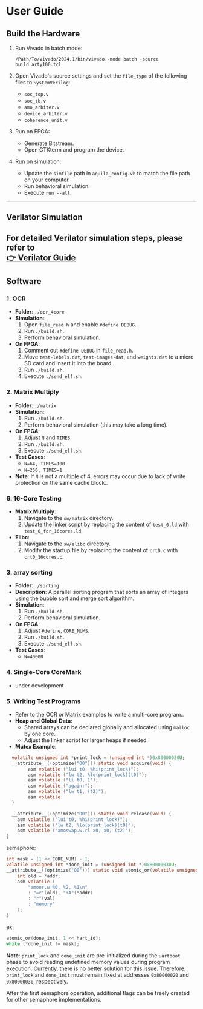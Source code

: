 # User Guide

## Build the Hardware

1. Run Vivado in batch mode:
    ```
    /Path/To/Vivado/2024.1/bin/vivado -mode batch -source build_arty100.tcl
    ```
2. Open Vivado's source settings and set the `file_type` of the following files to `SystemVerilog`:
    - `soc_top.v`
    - `soc_tb.v`
    - `amo_arbiter.v`
    - `device_arbiter.v`
    - `coherence_unit.v`

3. Run on FPGA:
    - Generate Bitstream.
    - Open GTKterm and program the device.

4. Run on simulation:
    - Update the `simfile` path in `aquila_config.vh` to match the file path on your computer.
    - Run behavioral simulation.
    - Execute `run --all`.

---
## Verilator Simulation

For detailed Verilator simulation steps, please refer to  
[👉 Verilator Guide](verilator_guide.md)
---

## Software

### 1. OCR
- **Folder**: `./ocr_4core`
- **Simulation**:
  1. Open `file_read.h` and enable `#define DEBUG`.
  2. Run `./build.sh`.
  3. Perform behavioral simulation.
- **On FPGA**:
  1. Comment out `#define DEBUG` in `file_read.h`.
  2. Move `test-lebels.dat`, `test-images-dat`, and `weights.dat` to a micro SD card and insert it into the board.
  3. Run `./build.sh`.
  4. Execute `./send_elf.sh`.

### 2. Matrix Multiply
- **Folder**: `./matrix`
- **Simulation**:
  1. Run `./build.sh`.
  2. Perform behavioral simulation (this may take a long time).
- **On FPGA**:
  1. Adjust `N` and `TIMES`.
  2. Run `./build.sh`.
  3. Execute `./send_elf.sh`.
- **Test Cases**:
  - `N=64, TIMES=100`
  - `N=256, TIMES=1`
- **Note**: If `N` is not a multiple of 4, errors may occur due to lack of write protection on the same cache block..
### 6. 16-Core Testing
- **Matrix Multiply**:
  1. Navigate to the `sw/matrix` directory.
  2. Update the linker script by replacing the content of `test_0.ld` with `test_0_for_16cores.ld`.
- **Elibc**:
  1. Navigate to the `sw/elibc` directory.
  2. Modify the startup file by replacing the content of `crt0.c` with `crt0_16cores.c`.

### 3. array sorting
- **Folder**: `./sorting`
- **Description**: A parallel sorting program that sorts an array of integers using the bubble sort and merge sort algorithm.
- **Simulation**:
  1. Run `./build.sh`.
  2. Perform behavioral simulation.
- **On FPGA**:
  1. Adjust `#define`, `CORE_NUMS`.
  2. Run `./build.sh`.
  3. Execute `./send_elf.sh`.
- **Test Cases**:
  - `N=40000`

### 4. Single-Core CoreMark
- under development

### 5. Writing Test Programs
- Refer to the OCR or Matrix examples to write a multi-core program..
- **Heap and Global Data**:
  - Shared arrays can be declared globally and allocated using `malloc` by one core.
  - Adjust the linker script for larger heaps if needed.
- **Mutex Example**:
```c
  volatile unsigned int *print_lock = (unsigned int *)0x80000020U;
  __attribute__((optimize("O0"))) static void acquire(void) {
        asm volatile ("lui t0, %hi(print_lock)");
        asm volatile ("lw t2, %lo(print_lock)(t0)");
        asm volatile ("li t0, 1");
        asm volatile ("again:");
        asm volatile ("lw t1, (t2)");
        asm volatile
  }

  __attribute__((optimize("O0"))) static void release(void) {
    asm volatile ("lui t0, %hi(print_lock)");
    asm volatile ("lw t2, %lo(print_lock)(t0)");
    asm volatile ("amoswap.w.rl x0, x0, (t2)");
}
```

semaphore:
```c
int mask = (1 << CORE_NUM) - 1;
volatile unsigned int *done_init = (unsigned int *)0x80000030U;
__attribute__((optimize("O0"))) static void atomic_or(volatile unsigned int *addr, int val) {
    int old = *addr;
    asm volatile (
        "amoor.w %0, %2, %1\n"
        : "=r"(old), "+A"(*addr)
        : "r"(val)
        : "memory"
    );
}   
```

ex:
```c
atomic_or(done_init, 1 << hart_id);
while (*done_init != mask);
```

**Note**: `print_lock` and `done_init` are pre-initialized during the `uartboot` phase to avoid reading undefined memory values during program execution. Currently, there is no better solution for this issue. Therefore, `print_lock` and `done_init` must remain fixed at addresses `0x80000020` and `0x80000030`, respectively.

After the first semaphore operation, additional flags can be freely created for other semaphore implementations.
